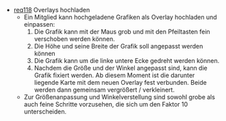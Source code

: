 * [req118](https://github.com/PolitAktiv/politaktiv-requirements/tree/master/de/requirements/req118/req118.md) Overlays hochladen
  * Ein Mitglied kann hochgeladene Grafiken als Overlay hochladen und einpassen:
    1. Die Grafik kann mit der Maus grob und mit den Pfeiltasten fein verschoben werden können.
    2. Die Höhe und seine Breite der Grafik soll angepasst werden können
    3. Die Grafik kann um die linke untere Ecke gedreht werden können.
    4. Nachdem die Größe und der Winkel angepasst sind, kann die Grafik fixiert werden. Ab diesem Moment ist die darunter liegende Karte mit dem neuen Overlay fest verbunden. Beide werden dann gemeinsam vergrößert / verkleinert.
  * Zur Größenanpassung und Winkelverstellung sind sowohl grobe als auch feine Schritte vorzusehen, die sich um den Faktor 10 unterscheiden.
    